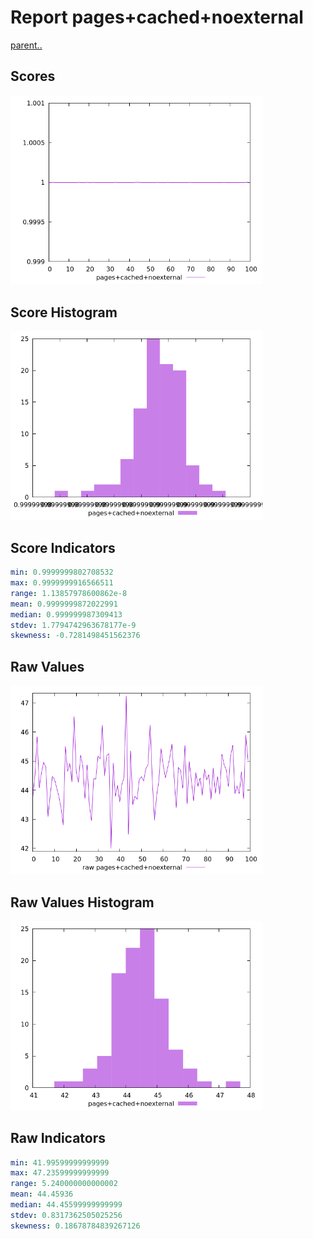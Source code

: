 # Report pages+cached+noexternal

[parent..](./..)  


## Scores

![score](./score.png)  

## Score Histogram

![hist](./hist.png)  

## Score Indicators

```yaml
min: 0.9999999802708532
max: 0.9999999916566511
range: 1.13857978600862e-8
mean: 0.9999999872022991
median: 0.999999987309413
stdev: 1.7794742963678177e-9
skewness: -0.7281498451562376

```

## Raw Values

![raw](./raw.png)  

## Raw Values Histogram

![raw hist](./raw_hist.png)  

## Raw Indicators

```yaml
min: 41.99599999999999
max: 47.23599999999999
range: 5.240000000000002
mean: 44.45936
median: 44.45599999999999
stdev: 0.8317362505025256
skewness: 0.18678784839267126

```

<style>
  img {
    max-width: 80%;
  }
</style>
      
